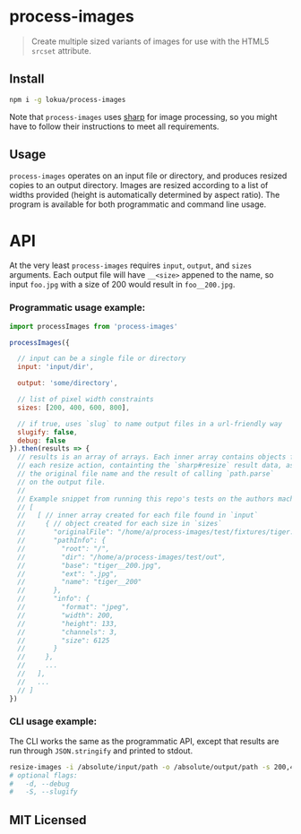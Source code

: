 # process-images

> Create multiple sized variants of images for use with the HTML5 `srcset`
  attribute.

## Install

```sh
npm i -g lokua/process-images
```

Note that `process-images` uses [sharp][0] for image processing,
so you might have to follow their instructions to meet all requirements.

## Usage

`process-images` operates on an input file or directory, and
produces resized copies to an output directory. Images are resized according
to a list of widths provided (height is automatically determined by
aspect ratio). The program is available for both programmatic and command line
usage.

# API

At the very least `process-images` requires `input`, `output`, and `sizes`
arguments. Each output file will have `__<size>` appened to the name, so
input `foo.jpg` with a size of 200 would result in `foo__200.jpg`.

### Programmatic usage example:

```js
import processImages from 'process-images'

processImages({

  // input can be a single file or directory
  input: 'input/dir',

  output: 'some/directory',

  // list of pixel width constraints
  sizes: [200, 400, 600, 800],

  // if true, uses `slug` to name output files in a url-friendly way
  slugify: false,
  debug: false
}).then(results => {
  // results is an array of arrays. Each inner array contains objects for
  // each resize action, containting the `sharp#resize` result data, as well
  // the original file name and the result of calling `path.parse`
  // on the output file.
  //
  // Example snippet from running this repo's tests on the authors machine:
  // [
  //   [ // inner array created for each file found in `input`
  //     { // object created for each size in `sizes`
  //       "originalFile": "/home/a/process-images/test/fixtures/tiger.jpg",
  //       "pathInfo": {
  //         "root": "/",
  //         "dir": "/home/a/process-images/test/out",
  //         "base": "tiger__200.jpg",
  //         "ext": ".jpg",
  //         "name": "tiger__200"
  //       },
  //       "info": {
  //         "format": "jpeg",
  //         "width": 200,
  //         "height": 133,
  //         "channels": 3,
  //         "size": 6125
  //       }
  //     },
  //     ...
  //   ],
  //   ...
  // ]
})
```

### CLI usage example:

The CLI works the same as the programmatic API, except that results
are run through `JSON.stringify` and printed to stdout.

```sh
resize-images -i /absolute/input/path -o /absolute/output/path -s 200,400,600,800
# optional flags:
#   -d, --debug
#   -S, --slugify
```

## MIT Licensed

[0]: http://sharp.dimens.io/
